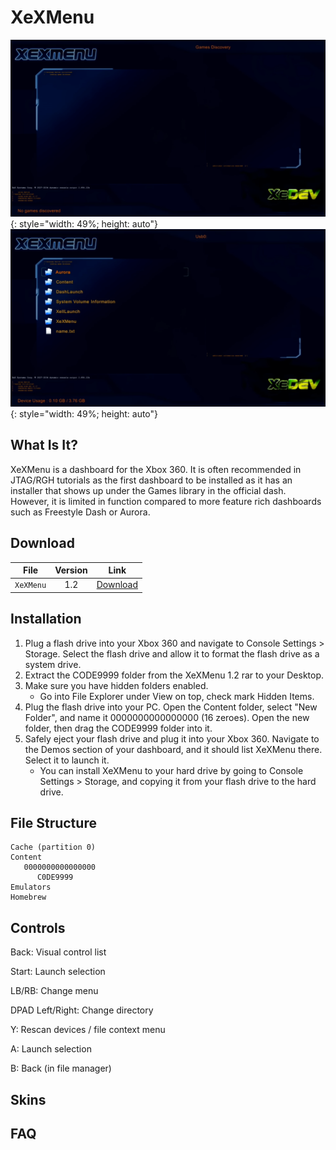 # XeXMenu

![](../assets/images/XeXMenu1.png){: style="width: 49%; height: auto"}
![](../assets/images/XeXMenu2.png){: style="width: 49%; height: auto"}

## What Is It?

XeXMenu is a dashboard for the Xbox 360. It is often recommended in JTAG/RGH tutorials as the first dashboard to be installed as it has an installer that shows up under the Games library in the official dash. However, it is limited in function compared to more feature rich dashboards such as Freestyle Dash or Aurora.

## Download

| File         | Version | Link                                                                                                           |
|--------------|:-------:|----------------------------------------------------------------------------------------------------------------|
| `XeXMenu`    |   1.2   | [Download](https://drive.google.com/file/d/1168OrJZ7J-XcklsYweOFns2Plba0Zohh/view?usp=sharing)                 |

## Installation

1. Plug a flash drive into your Xbox 360 and navigate to Console Settings > Storage. Select the flash drive and allow it to format the flash drive as a system drive.
2. Extract the CODE9999 folder from the XeXMenu 1.2 rar to your Desktop.
3. Make sure you have hidden folders enabled.
    * Go into File Explorer under View on top, check mark Hidden Items.
4. Plug the flash drive into your PC. Open the Content folder, select "New Folder", and name it 0000000000000000 (16 zeroes). Open the new folder, then drag the CODE9999 folder into it.
5. Safely eject your flash drive and plug it into your Xbox 360. Navigate to the Demos section of your dashboard, and it should list XeXMenu there. Select it to launch it.
    * You can install XeXMenu to your hard drive by going to Console Settings > Storage, and copying it from your flash drive to the hard drive.

## File Structure

``` { .yaml .no-copy }
Cache (partition 0)
Content
   0000000000000000
      C0DE9999
Emulators
Homebrew
```

## Controls

Back: Visual control list

Start: Launch selection

LB/RB: Change menu

DPAD Left/Right: Change directory

Y: Rescan devices / file context menu

A: Launch selection

B: Back (in file manager)

## Skins

## FAQ